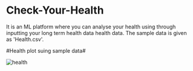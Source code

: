 # Check-Your-Health

It is an ML platform where you can analyse your health using through inputting your long term health data health data. The sample data is given as 'Health.csv'.

#Health plot suing sample data#

![health](https://user-images.githubusercontent.com/62890575/83973965-7de13d80-a907-11ea-89e7-74b6cfd7085f.JPG)
